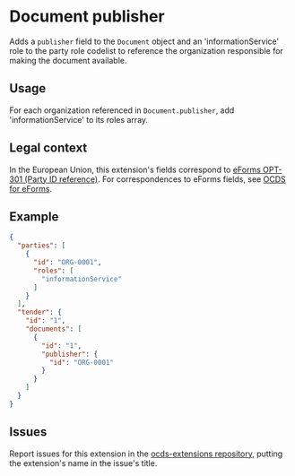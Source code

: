 # Document publisher

Adds a `publisher` field to the `Document` object and an 'informationService' role to the party role codelist to reference the organization responsible for making the document available.

## Usage

For each organization referenced in `Document.publisher`, add 'informationService' to its roles array.

## Legal context

In the European Union, this extension's fields correspond to [eForms OPT-301 (Party ID reference)](https://docs.ted.europa.eu/eforms/latest/reference/business-terms/). For correspondences to eForms fields, see [OCDS for eForms](https://standard.open-contracting.org/profiles/eforms/latest).

## Example

```json
{
  "parties": [
    {
      "id": "ORG-0001",
      "roles": [
        "informationService"
      ]
    }
  ],
  "tender": {
    "id": "1",
    "documents": [
      {
        "id": "1",
        "publisher": {
          "id": "ORG-0001"
        }
      }
    ]
  }
}
```

## Issues

Report issues for this extension in the [ocds-extensions repository](https://github.com/open-contracting/ocds-extensions/issues), putting the extension's name in the issue's title.

